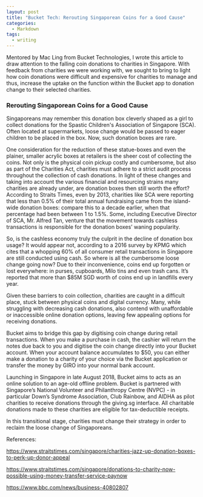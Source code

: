 ```yaml
---
layout: post
title: "Bucket Tech: Rerouting Singaporean Coins for a Good Cause"
categories:
  - Markdown
tags:
  - writing
---
```


Mentored by Mac Ling from Bucket Technologies, I wrote this article to draw attention to the falling coin donations to charities in Singapore. With feedback from charities we were working with, we sought to bring to light how coin donations were difficult and expensive for charities to manage and thus, increase the uptake on the function within the Bucket app to donation change to their selected charities. 

### Rerouting Singaporean Coins for a Good Cause

Singaporeans may remember this donation box cleverly shaped as a girl to collect donations for the Spastic Children's Association of Singapore (SCA). Often located at supermarkets, loose change would be passed to eager children to be placed in the box. Now, such donation boxes are rare.

One consideration for the reduction of these statue-boxes and even the plainer, smaller acrylic boxes at retailers is the sheer cost of collecting the coins. Not only is the physical coin pickup costly and cumbersome, but also as part of the Charities Act, charities must adhere to a strict audit process throughout the collection of cash donations. In light of these changes and taking into account the various financial and resourcing strains many charities are already under, are donation boxes then still worth the effort? According to Straits Times, even by 2013, charities like SCA were reporting that less than 0.5% of their total annual fundraising came from the island-wide donation boxes: compare this to a decade earlier, when that percentage had been between 1 to 1.5%.  Some, including Executive Director of SCA, Mr. Alfred Tan, venture that the movement towards cashless transactions is responsible for the donation boxes’ waning popularity.

So, is the cashless economy truly the culprit in the decline of donation box usage? It would appear not, according to a 2016 survey by KPMG which cites that a whopping 60% of all consumer retail transactions in Singapore are still conducted using cash. So where is all the cumbersome loose change going now?  Due to their inconvenience, coins end up forgotten or lost everywhere: in purses, cupboards, Milo tins and even trash cans. It’s reported that more than $85M SGD worth of coins end up in landfills every year.

Given these barriers to coin collection, charities are caught in a difficult place, stuck between physical coins and digital currency. Many, while struggling with decreasing cash donations, also contend with unaffordable or inaccessible online donation options, leaving few appealing options for receiving donations.

Bucket aims to bridge this gap by digitising coin change during retail transactions. When you make a purchase in cash, the cashier will return the notes due back to you and digitise the coin change directly into your Bucket account. When your account balance accumulates to $50, you can either make a donation to a charity of your choice via the Bucket application or transfer the money by GIRO into your normal bank account.

Launching in Singapore in late August 2018, Bucket aims to acts as an online solution to an age-old offline problem. Bucket is partnered with Singapore’s National Volunteer and Philanthropy Centre (NVPC) - in particular Down’s Syndrome Association, Club Rainbow, and AIDHA as pilot charities to receive donations through the giving.sg interface. All charitable donations made to these charities are eligible for tax-deductible receipts.

In this transitional stage, charities must change their strategy in order to reclaim the loose change of Singaporeans.

References:

https://www.straitstimes.com/singapore/charities-jazz-up-donation-boxes-to-perk-up-donor-appeal

https://www.straitstimes.com/singapore/donations-to-charity-now-possible-using-money-transfer-service-paynow

https://www.bbc.com/news/business-40802807


